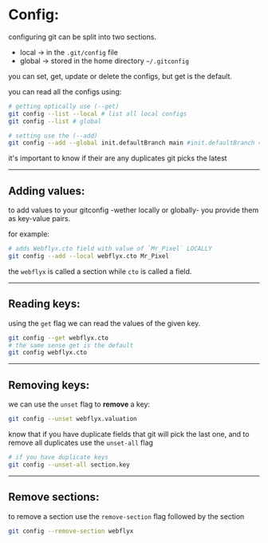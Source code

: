 # Config:

configuring git can be split into two sections.

- local -> in the `.git/config` file
- global -> stored in the home directory `~/.gitconfig`

you can set, get, update or delete the configs, but get is the default.

you can read all the configs using:

```bash
# getting optically use (--get)
git config --list --local # list all local configs
git config --list # global

# setting use the (--add)
git config --add --global init.defaultBranch main #init.defaultBranch = main
```

it's important to know if their are any duplicates git picks the latest

---

## Adding values:


to add values to your gitconfig -wether locally or globally- you provide them as key-value pairs.

for example:

```bash
# adds Webflyx.cto field with value of `Mr_Pixel` LOCALLY
git config --add --local webflyx.cto Mr_Pixel
```

the `webflyx` is called a section while `cto` is called a field.

---

## Reading keys:

using the `get` flag we can read the values of the given key.

```bash
git config --get webflyx.cto
# the same sense get is the default
git config webflyx.cto
```

---

## Removing keys:

we can use the `unset` flag to **remove** a key:

```bash
git config --unset webflyx.valuation
```

know that if you have duplicate fields that git will pick the last one, and to remove all duplicates use the `unset-all` flag

```bash
# if you have duplicate keys
git config --unset-all section.key
```

---

## Remove sections:

to remove a section use the `remove-section`  flag followed by the section

```bash
git config --remove-section webflyx
```
